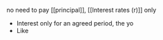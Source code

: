 no need to pay [[principal]], [[Interest rates (r)]] only
- Interest only for an agreed period, the yo
- Like